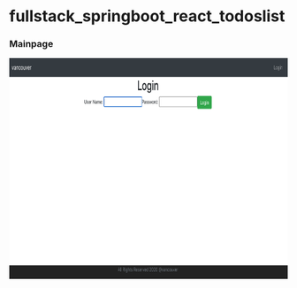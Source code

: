 # fullstack_springboot_react_todoslist
### Mainpage
<img src="frontend/todoslist/images/homepage.png" height="400px" >
